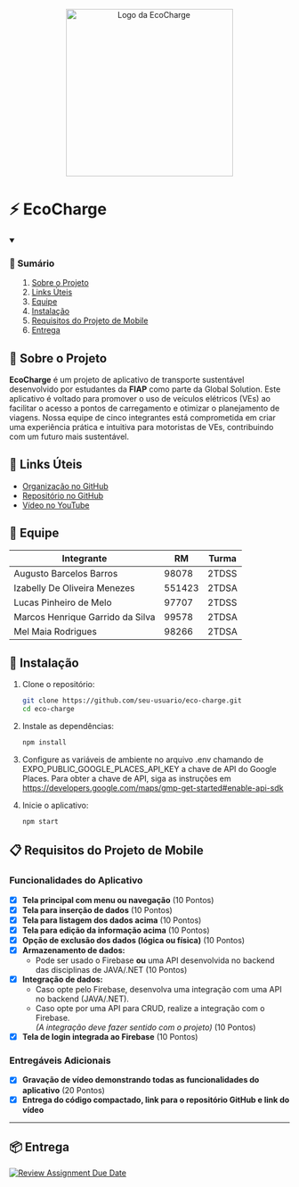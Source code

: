 <p align="center">
    <picture>
       <source media="(prefers-color-scheme: dark)" srcset="utils/logo/DarkLogoRounded.png">
        <img alt="Logo da EcoCharge" src="uils/logo/LogoRounded.png" width="300">
    </picture>
</p>

# ⚡ EcoCharge

<details open>
    <summary><h3><strong>📑 Sumário</strong></h3>
        <ol>
            <li><a href="#sobre-o-projeto">Sobre o Projeto</a></li>
            <li><a href="#links">Links Úteis</a></li>
            <li><a href="#equipe">Equipe</a></li>
            <li><a href="#instalacao">Instalação</a></li>
            <li><a href="#requisitos">Requisitos do Projeto de Mobile</a></li>
            <li><a href="#entrega">Entrega</a></li>
        </ol>
    </summary>
</details>

<h2 id="sobre-o-projeto"> 📱 Sobre o Projeto </h2>

**EcoCharge** é um projeto de aplicativo de transporte sustentável desenvolvido por estudantes da **FIAP** como parte da Global Solution. Este aplicativo é voltado para promover o uso de veículos elétricos (VEs) ao facilitar o acesso a pontos de carregamento e otimizar o planejamento de viagens. Nossa equipe de cinco integrantes está comprometida em criar uma experiência prática e intuitiva para motoristas de VEs, contribuindo com um futuro mais sustentável.

<h2 id="links">🔗 Links Úteis</h2>

- [Organização no GitHub](https://github.com/GSEcoCharge)
- [Repositório no GitHub](https://github.com/GSEcoCharge/IOT)
- [Vídeo no YouTube](https://youtu.be/SwBHRGw0KFw)

<h2 id="equipe"> 📜 Equipe </h2>

| Integrante                       | RM     | Turma |
| -------------------------------- | ------ | ----- |
| Augusto Barcelos Barros          | 98078  | 2TDSS |
| Izabelly De Oliveira Menezes     | 551423 | 2TDSA |
| Lucas Pinheiro de Melo           | 97707  | 2TDSS |
| Marcos Henrique Garrido da Silva | 99578  | 2TDSA |
| Mel Maia Rodrigues               | 98266  | 2TDSA |

<h2 id="instalacao">🚀 Instalação</h2>

1. Clone o repositório:

   ```sh
   git clone https://github.com/seu-usuario/eco-charge.git
   cd eco-charge
   ```

2. Instale as dependências:

   ```sh
   npm install
   ```

3. Configure as variáveis de ambiente no arquivo .env chamando de EXPO_PUBLIC_GOOGLE_PLACES_API_KEY a chave de API do Google Places. Para obter a chave de API, siga as instruções em https://developers.google.com/maps/gmp-get-started#enable-api-sdk

4. Inicie o aplicativo:
   ```sh
   npm start
   ```

<h2 id="requisitos">📋 Requisitos do Projeto de Mobile</h2>

### Funcionalidades do Aplicativo

- [x] **Tela principal com menu ou navegação** (10 Pontos)
- [x] **Tela para inserção de dados** (10 Pontos)
- [x] **Tela para listagem dos dados acima** (10 Pontos)
- [x] **Tela para edição da informação acima** (10 Pontos)
- [x] **Opção de exclusão dos dados (lógica ou física)** (10 Pontos)
- [x] **Armazenamento de dados:**
  - Pode ser usado o Firebase **ou** uma API desenvolvida no backend das disciplinas de JAVA/.NET (10 Pontos)
- [x] **Integração de dados:**
  - Caso opte pelo Firebase, desenvolva uma integração com uma API no backend (JAVA/.NET).
  - Caso opte por uma API para CRUD, realize a integração com o Firebase.  
    _(A integração deve fazer sentido com o projeto)_ (10 Pontos)
- [x] **Tela de login integrada ao Firebase** (10 Pontos)

### Entregáveis Adicionais

- [x] **Gravação de vídeo demonstrando todas as funcionalidades do aplicativo** (20 Pontos)
- [x] **Entrega do código compactado, link para o repositório GitHub e link do vídeo**

---

<h2 id="entrega">📦 Entrega</h2>

[![Review Assignment Due Date](https://classroom.github.com/assets/deadline-readme-button-22041afd0340ce965d47ae6ef1cefeee28c7c493a6346c4f15d667ab976d596c.svg)](https://classroom.github.com/a/JCD84hr8)
